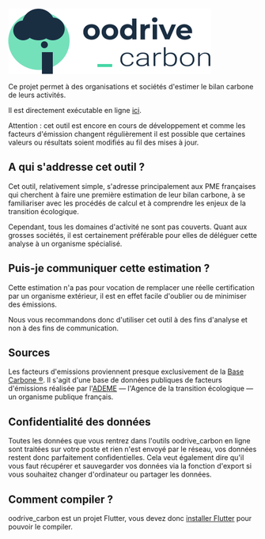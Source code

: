 ![Logo](/assets/logo.svg)

Ce projet permet à des organisations et sociétés d'estimer le bilan carbone de leurs activités.

Il est directement exécutable en ligne [ici](https://oodrive.github.io/carbon/).

Attention : cet outil est encore en cours de développement et comme les facteurs d'émission changent régulièrement il est possible que certaines valeurs ou résultats soient modifiés au fil des mises à jour.

## A qui s'addresse cet outil ?

Cet outil, relativement simple, s'adresse principalement aux PME françaises qui cherchent à faire une première estimation de leur bilan carbone, à se familiariser avec les procédés de calcul et à comprendre les enjeux de la transition écologique.

Cependant, tous les domaines d'activité ne sont pas couverts. Quant aux grosses sociétés, il est certainement préférable pour elles de déléguer cette analyse à un organisme spécialisé.

## Puis-je communiquer cette estimation ?

Cette estimation n'a pas pour vocation de remplacer une réelle certification par un organisme extérieur, il est en effet facile d'oublier ou de minimiser des émissions.

Nous vous recommandons donc d'utiliser cet outil à des fins d'analyse et non à des fins de communication.

## Sources

Les facteurs d'emissions proviennent presque exclusivement de la [Base Carbone ®](https://www.bilans-ges.ademe.fr/fr/accueil/contenu/index/page/presentation/siGras/0). Il s'agit d'une base de données publiques de facteurs d'émissions réalisée par l'[ADEME](https://www.ademe.fr) — l'Agence de la transition écologique — un organisme publique français.

## Confidentialité des données

Toutes les données que vous rentrez dans l'outils oodrive_carbon en ligne sont traitées sur votre poste et rien n'est envoyé par le réseau, vos données restent donc parfaitement confidentielles.
Cela veut également dire qu'il vous faut récupérer et sauvegarder vos données via la fonction d'export si vous souhaitez changer d'ordinateur ou partager les données.

## Comment compiler ?

oodrive_carbon est un projet Flutter, vous devez donc [installer Flutter](https://flutter.dev/docs/get-started/install) pour pouvoir le compiler.
